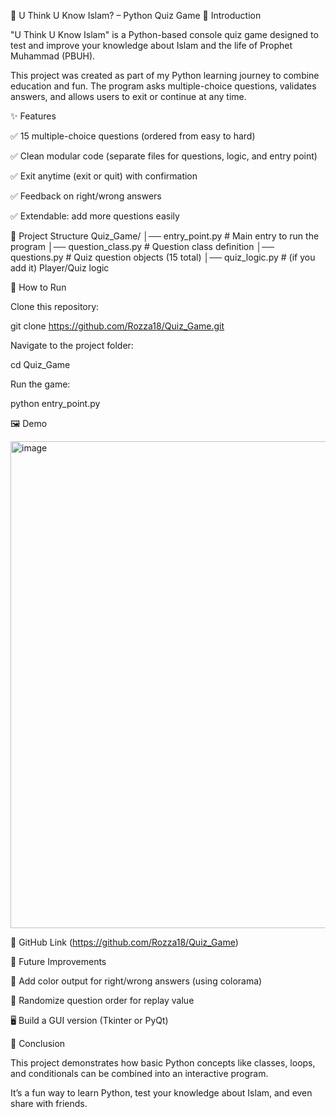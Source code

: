 🕌 U Think U Know Islam? – Python Quiz Game
📖 Introduction

"U Think U Know Islam" is a Python-based console quiz game designed to test and improve your knowledge about Islam and the life of Prophet Muhammad (PBUH).

This project was created as part of my Python learning journey to combine education and fun. The program asks multiple-choice questions, validates answers, and allows users to exit or continue at any time.

✨ Features

✅ 15 multiple-choice questions (ordered from easy to hard)

✅ Clean modular code (separate files for questions, logic, and entry point)

✅ Exit anytime (exit or quit) with confirmation

✅ Feedback on right/wrong answers

✅ Extendable: add more questions easily

📂 Project Structure
Quiz_Game/
│── entry_point.py       # Main entry to run the program
│── question_class.py    # Question class definition
│── questions.py         # Quiz question objects (15 total)
│── quiz_logic.py        # (if you add it) Player/Quiz logic

🚀 How to Run

Clone this repository:

git clone https://github.com/Rozza18/Quiz_Game.git


Navigate to the project folder:

cd Quiz_Game


Run the game:

python entry_point.py

🖼️ Demo

<img width="1031" height="779" alt="image" src="https://github.com/user-attachments/assets/f0c1de30-5974-4c59-b6d6-b6a85873bd02" />


🔗 GitHub Link
(https://github.com/Rozza18/Quiz_Game)

📌 Future Improvements

🎨 Add color output for right/wrong answers (using colorama)

🎲 Randomize question order for replay value

🖥️ Build a GUI version (Tkinter or PyQt)

🙌 Conclusion

This project demonstrates how basic Python concepts like classes, loops, and conditionals can be combined into an interactive program.

It’s a fun way to learn Python, test your knowledge about Islam, and even share with friends.
